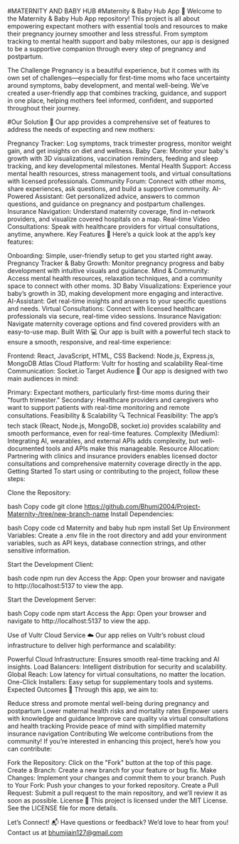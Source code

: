 #MATERNITY AND BABY HUB
#Maternity & Baby Hub App 🚀
Welcome to the Maternity & Baby Hub App repository! This project is all about empowering expectant mothers with essential tools and resources to make their pregnancy journey smoother and less stressful. From symptom tracking to mental health support and baby milestones, our app is designed to be a supportive companion through every step of pregnancy and postpartum.

The Challenge
Pregnancy is a beautiful experience, but it comes with its own set of challenges—especially for first-time moms who face uncertainty around symptoms, baby development, and mental well-being. We’ve created a user-friendly app that combines tracking, guidance, and support in one place, helping mothers feel informed, confident, and supported throughout their journey.

#Our Solution 🌸
Our app provides a comprehensive set of features to address the needs of expecting and new mothers:

Pregnancy Tracker: Log symptoms, track trimester progress, monitor weight gain, and get insights on diet and wellness.
Baby Care: Monitor your baby's growth with 3D visualizations, vaccination reminders, feeding and sleep tracking, and key developmental milestones.
Mental Health Support: Access mental health resources, stress management tools, and virtual consultations with licensed professionals.
Community Forum: Connect with other moms, share experiences, ask questions, and build a supportive community.
AI-Powered Assistant: Get personalized advice, answers to common questions, and guidance on pregnancy and postpartum challenges.
Insurance Navigation: Understand maternity coverage, find in-network providers, and visualize covered hospitals on a map.
Real-time Video Consultations: Speak with healthcare providers for virtual consultations, anytime, anywhere.
Key Features 🌟
Here’s a quick look at the app’s key features:

Onboarding: Simple, user-friendly setup to get you started right away.
Pregnancy Tracker & Baby Growth: Monitor pregnancy progress and baby development with intuitive visuals and guidance.
Mind & Community: Access mental health resources, relaxation techniques, and a community space to connect with other moms.
3D Baby Visualizations: Experience your baby’s growth in 3D, making development more engaging and interactive.
AI-Assistant: Get real-time insights and answers to your specific questions and needs.
Virtual Consultations: Connect with licensed healthcare professionals via secure, real-time video sessions.
Insurance Navigation: Navigate maternity coverage options and find covered providers with an easy-to-use map.
Built With 💻
Our app is built with a powerful tech stack to ensure a smooth, responsive, and real-time experience:

Frontend: React, JavaScript, HTML, CSS
Backend: Node.js, Express.js, MongoDB Atlas
Cloud Platform: Vultr for hosting and scalability
Real-time Communication: Socket.io
Target Audience 🎯
Our app is designed with two main audiences in mind:

Primary: Expectant mothers, particularly first-time moms during their "fourth trimester."
Secondary: Healthcare providers and caregivers who want to support patients with real-time monitoring and remote consultations.
Feasibility & Scalability 🔍
Technical Feasibility: The app’s tech stack (React, Node.js, MongoDB, socket.io) provides scalability and smooth performance, even for real-time features.
Complexity (Medium): Integrating AI, wearables, and external APIs adds complexity, but well-documented tools and APIs make this manageable.
Resource Allocation: Partnering with clinics and insurance providers enables licensed doctor consultations and comprehensive maternity coverage directly in the app.
Getting Started
To start using or contributing to the project, follow these steps:

Clone the Repository:

bash
Copy code
git clone https://github.com/Bhumi2004/Project-Maternity-/tree/new-branch-name
Install Dependencies:

bash
Copy code
cd Maternity and baby hub
npm install
Set Up Environment Variables: Create a .env file in the root directory and add your environment variables, such as API keys, database connection strings, and other sensitive information.

Start the Development Client:

bash
code
npm run dev
Access the App: Open your browser and navigate to http://localhost:5137 to view the app.

Start the Development Server:

bash
Copy code
npm start
Access the App: Open your browser and navigate to http://localhost:5137 to view the app.

Use of Vultr Cloud Service ☁️
Our app relies on Vultr’s robust cloud infrastructure to deliver high performance and scalability:

Powerful Cloud Infrastructure: Ensures smooth real-time tracking and AI insights.
Load Balancers: Intelligent distribution for security and scalability.
Global Reach: Low latency for virtual consultations, no matter the location.
One-Click Installers: Easy setup for supplementary tools and systems.
Expected Outcomes 🌈
Through this app, we aim to:

Reduce stress and promote mental well-being during pregnancy and postpartum
Lower maternal health risks and mortality rates
Empower users with knowledge and guidance
Improve care quality via virtual consultations and health tracking
Provide peace of mind with simplified maternity insurance navigation
Contributing
We welcome contributions from the community! If you’re interested in enhancing this project, here’s how you can contribute:

Fork the Repository: Click on the "Fork" button at the top of this page.
Create a Branch: Create a new branch for your feature or bug fix.
Make Changes: Implement your changes and commit them to your branch.
Push to Your Fork: Push your changes to your forked repository.
Create a Pull Request: Submit a pull request to the main repository, and we’ll review it as soon as possible.
License 📜
This project is licensed under the MIT License. See the LICENSE file for more details.

Let’s Connect! 📬
Have questions or feedback? We’d love to hear from you! Contact us at bhumijain127@gmail.com
